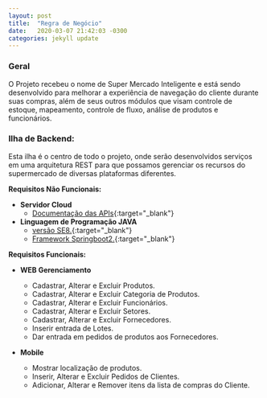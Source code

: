 ```yaml
---
layout: post
title:  "Regra de Negócio"
date:   2020-03-07 21:42:03 -0300
categories: jekyll update
---
```

### **Geral**

O Projeto recebeu o nome de Super Mercado Inteligente e está sendo desenvolvido para melhorar a experiência de navegação do cliente durante suas compras, além de seus outros módulos que visam controle de estoque, mapeamento, controle de fluxo, análise de produtos e funcionários.

### **Ilha de Backend:**

Esta ilha é o centro de todo o projeto, onde serão desenvolvidos serviços em uma arquitetura REST para que possamos gerenciar os recursos do supermercado de diversas plataformas diferentes.

**Requisitos Não Funcionais:**

* **Servidor Cloud**
    * [Documentação das APIs](https://smi-2020.herokuapp.com/swagger-ui.html){:target="_blank"}
* **Linguagem de Programação JAVA**
    * [versão SE8.](https://docs.oracle.com/javase/8/docs/api/){:target="_blank"}
    * [Framework Springboot2.](https://spring.io/){:target="_blank"}

**Requisitos Funcionais:**

* **WEB Gerenciamento**
    * Cadastrar, Alterar e Excluir Produtos.
    * Cadastrar, Alterar e Excluir Categoria de Produtos.
    * Cadastrar, Alterar e Excluir Funcionários.
    * Cadastrar, Alterar e Excluir Setores.
    * Cadastrar, Alterar e Excluir Fornecedores.
    * Inserir entrada de Lotes.
    * Dar entrada em pedidos de produtos aos Fornecedores.

* **Mobile**
    * Mostrar localização de produtos.
    * Inserir, Alterar e Excluir Pedidos de Clientes.
    * Adicionar, Alterar e Remover itens da lista de compras do Cliente.